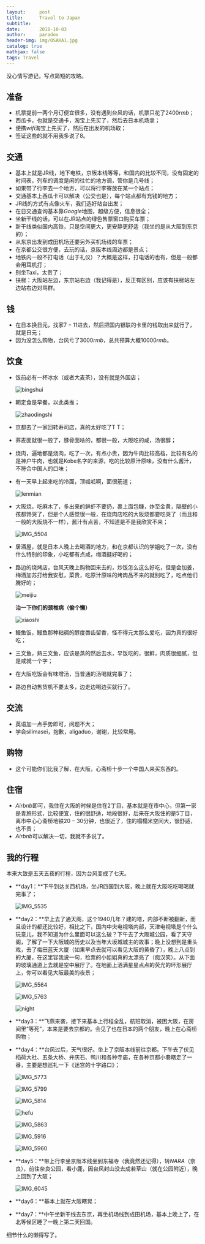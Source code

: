 ```yaml
---
layout:     post
title:      Travel to Japan
subtitle:   
date:       2018-10-03
author:     paradox
header-img: img/OSAKA1.jpg
catalog: true
mathjax: false
tags: Travel
---
```


没心情写游记，写点简短的攻略。

## 准备

- 机票提前一两个月订便宜很多，没有遇到台风的话，机票只花了$2400rmb$；
- 西瓜卡，也就是交通卡，淘宝上先买了，然后去日本机场拿；
- 便携$wifi$淘宝上先买了，然后在出发的机场取；
- 签证这些的就不用我多说了8。

## 交通

- 基本上就是JR线，地下电铁，京阪本线等等，和国内的比较不同，没有固定的时间表，列车的调度是闲的往忙的地方调，管你是几号线；
- 如果带了行李去一个地方，可以将行李寄放在某一个站点；
- 交通基本上西瓜卡可以解决（公交也是），每个站点都有充钱的地方；
- JR线的方式有点像火车，我们选好站台出发；
- 在日交通查询基本靠$Google$地图，超级方便，信息很全；
- 坐新干线的话，可以在JR站点的绿色售票窗口购买车票；
- 新干线类似国内高铁，只是空间更大，更安静更舒适（我坐的是从大阪到东京的）；
- 从东京出发到成田机场还要另外买机场线的车票；
- 在京都公交很方便，去玩的话，京阪本线周边都是景点；
- 地铁内一般不打电话（出于礼仪）？大概是这样，打电话的也有，但是一般都会用耳机打；
- 别坐Taxi，太贵了；
- 扶梯：大阪站左边，东京站右边（我记得是），反正有区别，应该有扶梯站左边站右边对骂群。

## 钱

- 在日本换日元，找家$7-11$进去，然后把国内银联的卡里的钱取出来就行了，就是日元；
- 因为没怎么购物，台风亏了$3000rmb$，总共预算大概$10000rmb$。

## 饮食

- 饭前必有一杯冰水（或者大麦茶），没有就是外国店；

  ![bingshui](https://raw.githubusercontent.com/paradoxtown/paradoxtown.github.io/master/img/bingshui.jpg)

- 朝定食是早餐，以此类推；

  ![zhaodingshi](https://raw.githubusercontent.com/paradoxtown/paradoxtown.github.io/master/img/zhaodingshi.jpg)

- 京都去了一家回转寿司店，真的太好吃了T T；

- 荞麦面就很一般了，豚骨面啥的，都很一般，大阪吃的咸，汤很醇；

- 烧肉，遍地都是烧肉，吃了一次，有点小贵，因为牛肉比较高档，比较有名的是神户牛肉，也就是Kobe名字的来源，吃的比较原汁原味，没有什么酱汁，不符合中国人的口味；

- 有一天早上起来吃的冷面，顶呱呱啊，面很筋道；

  ![lenmian](https://raw.githubusercontent.com/paradoxtown/paradoxtown.github.io/master/img/lenmian.jpg)

- 大阪烧，吃麻木了，多出来的鲜虾不要扔，裹上面包糠，炸至金黄，隔壁的小孩都馋哭了，但是个人感觉很一般，在烧肉店吃的大阪烧都要吃哭了（而且和一般的大阪烧不一样），酱汁有点苦，不知道是不是我欣赏不来；

  ![IMG_5504](https://raw.githubusercontent.com/paradoxtown/paradoxtown.github.io/master/img/IMG_5504.JPG)

- 居酒屋，就是日本人晚上去喝酒的地方，和在京都认识的学姐吃了一次，没有什么特别的印象，小吃都有点咸，梅酒挺好喝的；

- 路边的烧烤店，台风天晚上购物回来去的，炒饭怎么这么好吃，但是会加姜，梅酒加苏打给我安慰，菜贵，吃原汁原味的烤肉品不来的就别吃了，吃点他们腌好的；

  ![meijiu](https://raw.githubusercontent.com/paradoxtown/paradoxtown.github.io/master/img/meijiu.jpg)

  **治一下你们的颈椎病（偷个懒）**

  ![xiaoshi](https://raw.githubusercontent.com/paradoxtown/paradoxtown.github.io/master/img/xiaoshi.jpg)

- 鳗鱼饭，鳗鱼那种粘稠的醇度唇齿留香，怪不得元太那么爱吃，因为真的很好吃；

- 三文鱼，熟三文鱼，应该是蒸的然后去水，早饭吃的，很鲜，肉质很细腻，但是咸就一个字；

- 在大阪吃饭会有味增汤，当普通的汤喝就完事了；

- 路边自动售货机不要太多，边走边喝边买就行了。

## 交流

- 英语加一点手势即可，问题不大；
- 学会silimasei，抱歉，aligaduo，谢谢，比较常用。

## 购物

- 这个可能你们比我了解，在大阪，心斋桥十步一个中国人来买东西的。

## 住宿

- $Airbnb$即可，我住在大阪的时候是住在$2$丁目，基本就是在市中心，但第一家是青旅形式，比较便宜，住的很舒适，地段很好，后来在大阪住的是$5$丁目，离市中心心斋桥地铁$20-30$分钟，也很近了，住的榻榻米空间大，很舒适，也不贵；
- $Airbnb$可以解决一切，我就不多说了。

## 我的行程

本来大致是五天五夜的行程，因为台风变成了七天。

- **day1：**下午到达关西机场，坐JR四国到大阪，晚上就在大阪吃吃喝喝就完事了；

  ![IMG_5535](https://raw.githubusercontent.com/paradoxtown/paradoxtown.github.io/master/img/IMG_5535.JPG)

- **day2：**早上去了通天阁，这个1940几年？建的塔，内部不断被翻新，而且设计的都还比较好，相比之下，国内中央电视塔内部，天津电视塔是个什么玩意儿，我不知道为什么里面可以这么破？下午去了大阪城公园，看了天守阁，了解了一下大阪城的历史以及当年大坂城城主的故事；晚上没想到是重头戏，去了梅田蓝天大厦（如果早点去就可以看见大阪的黄昏了），晚上八点到的大厦，在这里容我说一句，检票的小姐姐真的太漂亮了（痴汉笑）。从下面的玻璃通道上去就是空中展厅了。在地面上洒满星星点点的荧光的环形展厅上，你可以看见大阪最美的夜景；

  ![IMG_5564](https://raw.githubusercontent.com/paradoxtown/paradoxtown.github.io/master/img/IMG_5564.JPG)

  ![IMG_5763](https://raw.githubusercontent.com/paradoxtown/paradoxtown.github.io/master/img/IMG_5763.JPG)

  ![night](https://raw.githubusercontent.com/paradoxtown/paradoxtown.github.io/master/img/night.jpg)

- **day3：**飞燕来袭，接下来基本上行程全乱，航班取消，被困大阪，在房间里“等死”，本来是要去京都的。会见了也在日本的两个朋友，晚上在心斋桥购物；

- **day4：**台风过后，天气很好。坐上了京阪本线前往京都。下午去了伏见稻荷大社、五条大桥、弁庆石、鸭川和各种寺庙，在各种京都小巷瞎走了一番，主要是想巡礼一下《迷宫的十字路口》；

  ![IMG_5773](https://raw.githubusercontent.com/paradoxtown/paradoxtown.github.io/master/img/IMG_5773.JPG)

  ![IMG_5799](https://raw.githubusercontent.com/paradoxtown/paradoxtown.github.io/master/img/IMG_5799.JPG)

  ![IMG_5814](https://raw.githubusercontent.com/paradoxtown/paradoxtown.github.io/master/img/IMG_5814.JPG)

  ![hefu](https://raw.githubusercontent.com/paradoxtown/paradoxtown.github.io/master/img/hefu.jpg)

  ![IMG_5863](https://raw.githubusercontent.com/paradoxtown/paradoxtown.github.io/master/img/IMG_5863.JPG)

  ![IMG_5916](https://raw.githubusercontent.com/paradoxtown/paradoxtown.github.io/master/img/IMG_5916.JPG)

  ![IMG_5960](https://raw.githubusercontent.com/paradoxtown/paradoxtown.github.io/master/img/IMG_5960.JPG)

- **day5：**带上行李坐京阪本线坐到东福寺（我竟然还记得），转$NARA$（奈良），前往奈良公园，看小鹿，因台风封山没去成若草山（就在公园附近），晚上回到了大阪；

  ![IMG_6045](https://raw.githubusercontent.com/paradoxtown/paradoxtown.github.io/master/img/IMG_6045.JPG)

- **day6：**基本上就在大阪瞎晃；

- **day7：**中午坐新干线去东京，再坐机场线到成田机场，基本上晚上了，在北等候区睡了一晚上第二天回国。



细节什么的懒得写了。